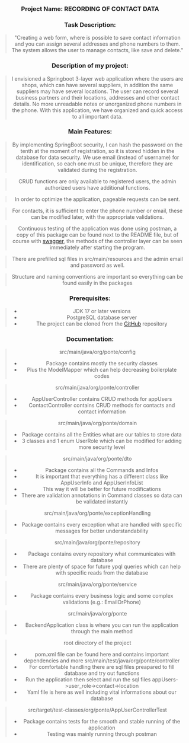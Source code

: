 <div align="center">


### **Project Name:** RECORDING OF CONTACT DATA

### **Task Description:**

> "Creating a web form, where is possible to save 
> contact information and you can assign several addresses and phone numbers to them.
> The system allows the user to manage contacts, like save and delete."

### **Description of my project:**

> I envisioned a Springboot 3-layer web application where the
> users are shops, which can have several suppliers, in addition
> the same suppliers may have several locations. The user can record several
> business partners and their locations, addresses and other contact details.
> No more unreadable notes or unorganized phone numbers in the phone.
> With this application, we have organized and quick access to all important data.

### **Main Features:**

> By implementing SpringBoot security, I can hash the password on the tenth at the moment of registration,
> so it is stored hidden in the database for data security. We use email (instead of username) for 
> identification, so each one must be unique, therefore they are validated during the registration.

> CRUD functions are only available to registered users, the admin
> authorized users have additional functions.

> In order to optimize the application, pageable requests can be sent.

> For contacts, it is sufficient to enter the phone number or email,
> these can be modified later, with the appropriate validations.

> Continuous testing of the application was done using postman, a copy of this package 
> can be found next to the README file, but of course with [swagger](http://localhost:8080/swagger-ui/index.html#/),
> the methods of the controller layer can be seen immediately after starting the program.

> There are prefilled sql files in src/main/resources and the admin email and password as well.

> Structure and naming conventions are important so everything can be found easily in the packages

### **Prerequisites:**

> - JDK 17 or later versions
> - PostgreSQL database server
> - The project can be cloned from the [GitHub](https://github.com/Senorhun/Ponte.git) repository

### **Documentation:**
> src/main/java/org/ponte/config
> - Package contains mostly the security classes 
> - Plus the ModelMapper which can help decreasing boilerplate codes

> src/main/java/org/ponte/controller 
> - AppUserController contains CRUD methods for appUsers
> - ContactController contains CRUD methods for contacts and contact information

> src/main/java/org/ponte/domain
> - Package contains all the Entities what are our tables to store data
> - 3 classes and 1 enum UserRole which can be modified for adding more security level

> src/main/java/org/ponte/dto
> - Package contains all the Commands and Infos
> - It is important that everything has a different class like AppUserInfo and AppUserInfoList
> - This way it will be better for future modifications
> - There are validation annotations in Command classes so data can be validated instantly

> src/main/java/org/ponte/exceptionHandling
> - Package contains every exception what are handled with specific messages for better understandability

> src/main/java/org/ponte/repository
> - Package contains every repository what communicates with database
> - There are plenty of space for future ypql queries which can help with specific reads from the database
 
> src/main/java/org/ponte/service
> - Package contains every business logic and some complex validations (e.g.: EmailOrPhone)
 
> src/main/java/org/ponte
> - BackendApplication class is where you can run the application through the main method

> root directory of the project
> - pom.xml file can be found here and contains important dependencies and more
> src/main/test/java/org/ponte/controller
> - For comfortable handling there are sql files preapared to fill database and try out functions
> - Run the application then select and run the sql files appUsers->user_role->contact->location
> - Yaml file is here as well including vital informations about our database
 
> src/target/test-classes/org/ponte/AppUserControllerTest
> - Package contains tests for the smooth and stable running of the application
> - Testing was mainly running through postman
</div>